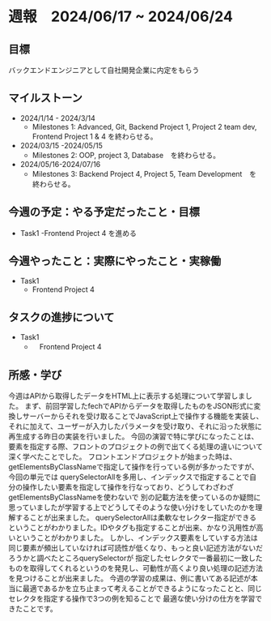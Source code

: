 # 週報　2024/06/17 ~ 2024/06/24
## 目標   
バックエンドエンジニアとして自社開発企業に内定をもらう

## マイルストーン
- 2024/1/14 - 2024/3/14
  - Milestones 1: Advanced, Git, Backend Project 1, Project 2 team dev, Frontend Project 1 & 4 を終わらせる。
- 2024/03/15 -2024/05/15
  - Milestones 2: OOP, project 3, Database　を終わらせる。
- 2024/05/16-2024/07/16
  - Milestones 3: Backend Project 4, Project 5, Team Development　を終わらせる。
   
## 今週の予定：やる予定だったこと・目標
  - Task1
    -Frontend Project 4 を進める
    
## 今週やったこと：実際にやったこと・実稼働
- Task1
  - Frontend Project 4

## タスクの進捗について
- Task1
  - 　Frontend Project 4

## 所感・学び

今週はAPIから取得したデータをHTML上に表示する処理について学習しました。
まず、前回学習したfechでAPIからデータを取得したものをJSON形式に変換しサーバーからそれを受け取ることでJavaScript上で操作する機能を実装し、
それに加えて、ユーザーが入力したパラメータを受け取り、それに沿った状態に再生成する昨日の実装を行いました。
今回の演習で特に学びになったことは、要素を指定する際、フロントのプロジェクトの例で出てくる処理の違いについて深く学べたことでした。
フロントエンドプロジェクトが始まった時は、getElementsByClassNameで指定して操作を行っている例が多かったですが、今回の単元では
querySelectorAllを多用し、インデックスで指定することで自分の操作したい要素を指定して操作を行なっており、どうしてわざわざgetElementsByClassNameを使わないで
別の記載方法を使っているのか疑問に思っていましたが学習する上でどうしてそのような使い分けをしていたのかを理解することが出来ました。
querySelectorAllは柔軟なセレクター指定ができるということがわかりました。IDやタグも指定することが出来、かなり汎用性が高いということがわかりました。
しかし、インデックス要素をしていする方法は同じ要素が頻出していなければ可読性が低くなり、もっと良い記述方法がないだろうかと調べたところquerySelectorが
指定したセレクタで一番最初に一致したものを取得してくれるというのを発見し、可動性が高くより良い処理の記述方法を見つけることが出来ました。
今週の学習の成果は、例に書いてある記述が本当に最適であるかを立ち止まって考えることができるようになったことと、同じセレクタを指定する操作で3つの例を知ることで
最適な使い分けの仕方を学習できたことです。
